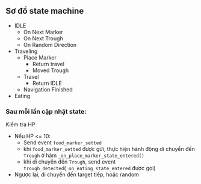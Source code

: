 ## Sơ đồ state machine
- IDLE
    - On Next Marker
    - On Next Trough
    - On Random Direction
- Traveling
    - Place Marker
        - Return travel
        - Moved Trough
    - Travel
        - Return IDLE
    - Navigation Finished
- Eating

### Sau mỗi lần cập nhật state:
Kiểm tra HP
- Nếu HP <= 10:
    - Send event `food_marker_setted`
    - khi `food_marker_setted` được gửi, thực hiện hành động di chuyển đến `Trough` ở hàm
    `_on_place_marker_state_entered()`
    - khi di chuyển đến `Trough`, send event `trough_detected`(`_on_eating_state_entered` được gọi)
- Ngược lại, di chuyển đến target tiếp, hoặc random
